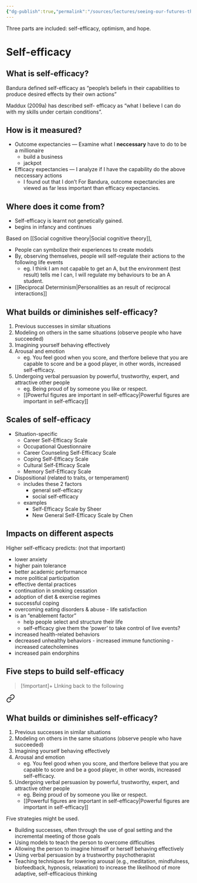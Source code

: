 ```yaml
---
{"dg-publish":true,"permalink":"/sources/lectures/seeing-our-futures-through-self-efficacy-optimism-and-hope/","tags":["source/lecture"]}
---
```


Three parts are included: self-efficacy, optimism, and hope.
# Self-efficacy
## What is self-efficacy?
Bandura defined self-efficacy as “people’s beliefs in their capabilities to produce desired effects by their own actions”

Maddux (2009a) has described self- efficacy as “what I believe I can do with my skills under certain conditions”.
## How is it measured?
- Outcome expectancies — Examine what I **neccessary** have to do to be a millionaire 
	- build a business
	- jackpot
- Efficacy expectancies — I analyze if I have the capability do the above neccessary actions
	- I found out that I don’t 
For Bandura, outcome expectancies are viewed as far less important than efficacy expectancies. 
## Where does it come from?
- Self-efficacy is learnt not genetically gained.
- begins in infancy and continues

Based on [[Social cognitive theory\|Social cognitive theory]], 
- People can symbolize their experiences to create models
- By, observing themselves, people will self-regulate their actions to the following life events
	- eg. I think I am not capable to get an A, but the environment (test result) tells me I can, I will regulate my behaviours to be an A student.
- [[Reciprocal Determinism\|Personalities as an result of reciprocal interactions]]
## What builds or diminishes self-efficacy?
1. Previous successes in similar situations 
2. Modeling on others in the same situations (observe people who have succeeded)
3. Imagining yourself behaving effectively
4. Arousal and emotion 
	- eg. You feel good when you score, and therfore believe that you are capable to score and be a good player, in other words, increased self-efficacy.
5. Undergoing verbal persuasion by powerful, trustworthy, expert, and attractive other people 
	- eg. Being proud of by someone you like or respect.
	- [[Powerful figures are important in self-efficacy\|Powerful figures are important in self-efficacy]]
## Scales of self-efficacy
- Situation-specific
	- Career Self-Efficacy Scale
	- Occupational Questionnaire
	- Career Counseling Self-Efficacy Scale
	- Coping Self-Efficacy Scale
	- Cultural Self-Efficacy Scale
	- Memory Self-Efficacy Scale
- Dispositional (related to traits, or temperament)
	- includes these 2 factors
		- general self-efficacy
		- social self-efficacy
	- examples
		- Self-Efficacy Scale by Sheer
		- New General Self-Efficacy Scale by Chen 
## Impacts on different aspects
Higher self-efficacy predicts: (not that important)
- lower anxiety
- higher pain tolerance
- better academic performance
- more political participation
- effective dental practices
- continuation in smoking cessation
- adoption of diet & exercise regimes
- successful coping
- overcoming eating disorders & abuse - life satisfaction
- is an “enablement factor”
	- help people select and structure their life 
	- self-efficacy give them the ‘power’ to take control of live events?
- increased health-related behaviors
- decreased unhealthy behaviors - increased immune functioning - increased catecholemines
- increased pain endorphins
## Five steps to build self-efficacy
> [!important]+ LInking back to the following
> 
<div class="transclusion internal-embed is-loaded"><a class="markdown-embed-link" href="/sources/lectures/seeing-our-futures-through-self-efficacy-optimism-and-hope/#what-builds-or-diminishes-self-efficacy" aria-label="Open link"><svg xmlns="http://www.w3.org/2000/svg" width="24" height="24" viewBox="0 0 24 24" fill="none" stroke="currentColor" stroke-width="2" stroke-linecap="round" stroke-linejoin="round" class="svg-icon lucide-link"><path d="M10 13a5 5 0 0 0 7.54.54l3-3a5 5 0 0 0-7.07-7.07l-1.72 1.71"></path><path d="M14 11a5 5 0 0 0-7.54-.54l-3 3a5 5 0 0 0 7.07 7.07l1.71-1.71"></path></svg></a><div class="markdown-embed">



## What builds or diminishes self-efficacy?
1. Previous successes in similar situations 
2. Modeling on others in the same situations (observe people who have succeeded)
3. Imagining yourself behaving effectively
4. Arousal and emotion 
	- eg. You feel good when you score, and therfore believe that you are capable to score and be a good player, in other words, increased self-efficacy.
5. Undergoing verbal persuasion by powerful, trustworthy, expert, and attractive other people 
	- eg. Being proud of by someone you like or respect.
	- [[Powerful figures are important in self-efficacy\|Powerful figures are important in self-efficacy]]

</div></div>


Five strategies might be used.
- Building successes, often through the use of goal setting and the incremental meeting of those goals 
- Using models to teach the person to overcome difficulties 
- Allowing the person to imagine himself or herself behaving effectively 
- Using verbal persuasion by a trustworthy psychotherapist 
- Teaching techniques for lowering arousal (e.g., meditation, mindfulness, biofeedback, hypnosis, relaxation) to increase the likelihood of more adaptive, self-efficacious thinking 

